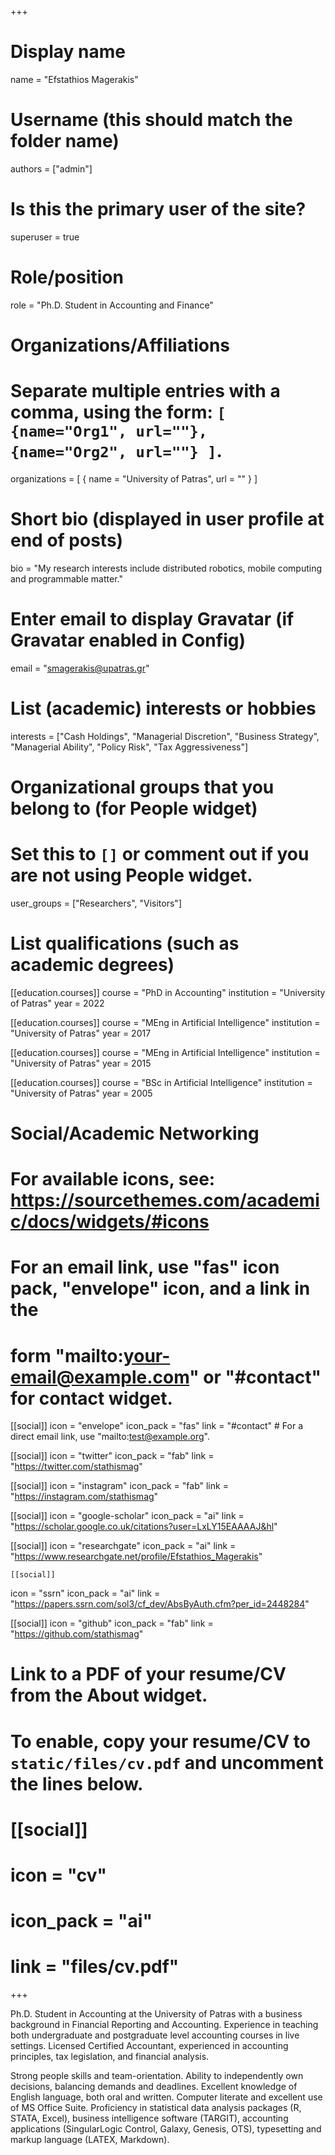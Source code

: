 +++
# Display name
name = "Efstathios Magerakis"

# Username (this should match the folder name)
authors = ["admin"]

# Is this the primary user of the site?
superuser = true

# Role/position
role = "Ph.D. Student in Accounting and Finance"

# Organizations/Affiliations
#   Separate multiple entries with a comma, using the form: `[ {name="Org1", url=""}, {name="Org2", url=""} ]`.
organizations = [ { name = "University of Patras", url = "" } ]

# Short bio (displayed in user profile at end of posts)
bio = "My research interests include distributed robotics, mobile computing and programmable matter."

# Enter email to display Gravatar (if Gravatar enabled in Config)
email = "smagerakis@upatras.gr"

# List (academic) interests or hobbies
interests = ["Cash Holdings",
  "Managerial Discretion",
  "Business Strategy",
  "Managerial Ability",
  "Policy Risk",
  "Tax Aggressiveness"]

# Organizational groups that you belong to (for People widget)
#   Set this to `[]` or comment out if you are not using People widget.
user_groups = ["Researchers", "Visitors"]

# List qualifications (such as academic degrees)
[[education.courses]]
  course = "PhD in Accounting"
  institution = "University of Patras"
  year = 2022 
  
  [[education.courses]]
  course = "MEng in Artificial Intelligence"
  institution = "University of Patras"
  year = 2017

[[education.courses]]
  course = "MEng in Artificial Intelligence"
  institution = "University of Patras"
  year = 2015

[[education.courses]]
  course = "BSc in Artificial Intelligence"
  institution = "University of Patras"
  year = 2005

# Social/Academic Networking
# For available icons, see: https://sourcethemes.com/academic/docs/widgets/#icons
#   For an email link, use "fas" icon pack, "envelope" icon, and a link in the
#   form "mailto:your-email@example.com" or "#contact" for contact widget.

[[social]]
  icon = "envelope"
  icon_pack = "fas"
  link = "#contact"  # For a direct email link, use "mailto:test@example.org".

[[social]]
  icon = "twitter"
  icon_pack = "fab"
  link = "https://twitter.com/stathismag"
  
  [[social]]
  icon = "instagram"
  icon_pack = "fab"
  link = "https://instagram.com/stathismag"

[[social]]
  icon = "google-scholar"
  icon_pack = "ai"
  link = "https://scholar.google.co.uk/citations?user=LxLY15EAAAAJ&hl"
  
  [[social]]
  icon = "researchgate"
  icon_pack = "ai"
  link = "https://www.researchgate.net/profile/Efstathios_Magerakis"
  
    [[social]]
  icon = "ssrn"
  icon_pack = "ai"
  link = "https://papers.ssrn.com/sol3/cf_dev/AbsByAuth.cfm?per_id=2448284"


[[social]]
  icon = "github"
  icon_pack = "fab"
  link = "https://github.com/stathismag"

# Link to a PDF of your resume/CV from the About widget.
# To enable, copy your resume/CV to `static/files/cv.pdf` and uncomment the lines below.
# [[social]]
#   icon = "cv"
#   icon_pack = "ai"
#   link = "files/cv.pdf"

+++

Ph.D. Student in Accounting at the University of Patras with a business background in Financial Reporting and Accounting. Experience in teaching both undergraduate and postgraduate level accounting courses in live settings. Licensed Certified Accountant, experienced in accounting principles, tax legislation, and financial analysis. 

Strong people skills and team-orientation. Ability to independently own decisions, balancing demands and deadlines. Excellent knowledge of English language, both oral and written. Computer literate and excellent use of MS Office Suite. Proficiency in statistical data analysis packages (R, STATA, Excel), business intelligence software (TARGIT), accounting applications (SingularLogic Control, Galaxy, Genesis, OTS), typesetting and markup language (LATEX, Markdown).
